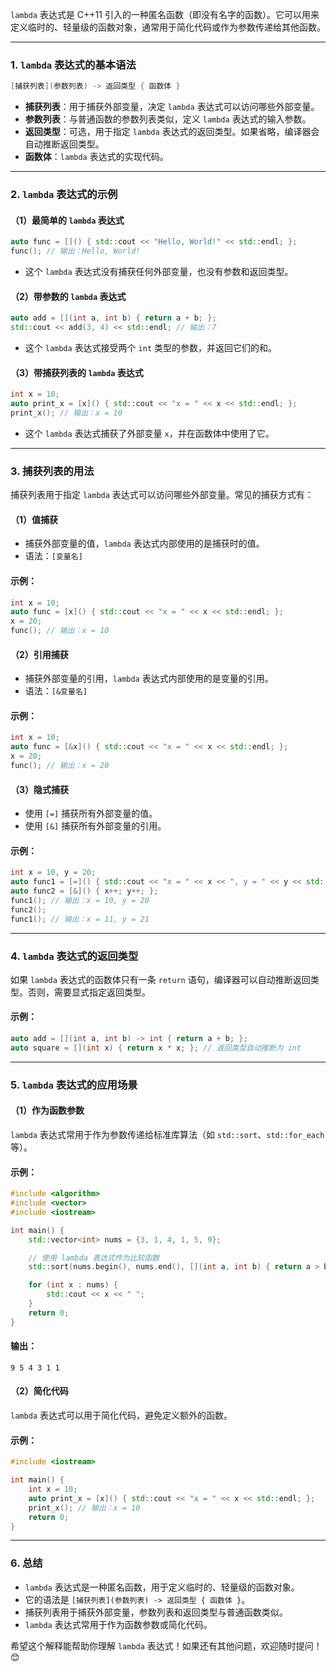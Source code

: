﻿
`lambda` 表达式是 C++11 引入的一种匿名函数（即没有名字的函数）。它可以用来定义临时的、轻量级的函数对象，通常用于简化代码或作为参数传递给其他函数。

---

### 1. **`lambda` 表达式的基本语法**
```cpp
[捕获列表](参数列表) -> 返回类型 { 函数体 }
```

- **捕获列表**：用于捕获外部变量，决定 `lambda` 表达式可以访问哪些外部变量。
- **参数列表**：与普通函数的参数列表类似，定义 `lambda` 表达式的输入参数。
- **返回类型**：可选，用于指定 `lambda` 表达式的返回类型。如果省略，编译器会自动推断返回类型。
- **函数体**：`lambda` 表达式的实现代码。

---

### 2. **`lambda` 表达式的示例**
#### （1）**最简单的 `lambda` 表达式**
```cpp
auto func = []() { std::cout << "Hello, World!" << std::endl; };
func(); // 输出：Hello, World!
```

- 这个 `lambda` 表达式没有捕获任何外部变量，也没有参数和返回类型。

#### （2）**带参数的 `lambda` 表达式**
```cpp
auto add = [](int a, int b) { return a + b; };
std::cout << add(3, 4) << std::endl; // 输出：7
```

- 这个 `lambda` 表达式接受两个 `int` 类型的参数，并返回它们的和。

#### （3）**带捕获列表的 `lambda` 表达式**
```cpp
int x = 10;
auto print_x = [x]() { std::cout << "x = " << x << std::endl; };
print_x(); // 输出：x = 10
```

- 这个 `lambda` 表达式捕获了外部变量 `x`，并在函数体中使用了它。

---

### 3. **捕获列表的用法**
捕获列表用于指定 `lambda` 表达式可以访问哪些外部变量。常见的捕获方式有：

#### （1）**值捕获**
- 捕获外部变量的值，`lambda` 表达式内部使用的是捕获时的值。
- 语法：`[变量名]`

#### 示例：
```cpp
int x = 10;
auto func = [x]() { std::cout << "x = " << x << std::endl; };
x = 20;
func(); // 输出：x = 10
```

#### （2）**引用捕获**
- 捕获外部变量的引用，`lambda` 表达式内部使用的是变量的引用。
- 语法：`[&变量名]`

#### 示例：
```cpp
int x = 10;
auto func = [&x]() { std::cout << "x = " << x << std::endl; };
x = 20;
func(); // 输出：x = 20
```

#### （3）**隐式捕获**
- 使用 `[=]` 捕获所有外部变量的值。
- 使用 `[&]` 捕获所有外部变量的引用。

#### 示例：
```cpp
int x = 10, y = 20;
auto func1 = [=]() { std::cout << "x = " << x << ", y = " << y << std::endl; };
auto func2 = [&]() { x++; y++; };
func1(); // 输出：x = 10, y = 20
func2();
func1(); // 输出：x = 11, y = 21
```

---

### 4. **`lambda` 表达式的返回类型**
如果 `lambda` 表达式的函数体只有一条 `return` 语句，编译器可以自动推断返回类型。否则，需要显式指定返回类型。

#### 示例：
```cpp
auto add = [](int a, int b) -> int { return a + b; };
auto square = [](int x) { return x * x; }; // 返回类型自动推断为 int
```

---

### 5. **`lambda` 表达式的应用场景**
#### （1）**作为函数参数**
`lambda` 表达式常用于作为参数传递给标准库算法（如 `std::sort`、`std::for_each` 等）。

#### 示例：
```cpp
#include <algorithm>
#include <vector>
#include <iostream>

int main() {
    std::vector<int> nums = {3, 1, 4, 1, 5, 9};

    // 使用 lambda 表达式作为比较函数
    std::sort(nums.begin(), nums.end(), [](int a, int b) { return a > b; });

    for (int x : nums) {
        std::cout << x << " ";
    }
    return 0;
}
```

#### 输出：
```
9 5 4 3 1 1 
```

#### （2）**简化代码**
`lambda` 表达式可以用于简化代码，避免定义额外的函数。

#### 示例：
```cpp
#include <iostream>

int main() {
    int x = 10;
    auto print_x = [x]() { std::cout << "x = " << x << std::endl; };
    print_x(); // 输出：x = 10
    return 0;
}
```

---

### 6. **总结**
- `lambda` 表达式是一种匿名函数，用于定义临时的、轻量级的函数对象。
- 它的语法是 `[捕获列表](参数列表) -> 返回类型 { 函数体 }`。
- 捕获列表用于捕获外部变量，参数列表和返回类型与普通函数类似。
- `lambda` 表达式常用于作为函数参数或简化代码。

希望这个解释能帮助你理解 `lambda` 表达式！如果还有其他问题，欢迎随时提问！ 😊
